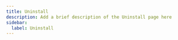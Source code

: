 ```yaml
---
title: Uninstall
description: Add a brief description of the Uninstall page here
sidebar:
  label: Uninstall
---
```

